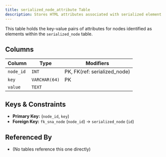 ```yaml
---
title: serialized_node_attribute Table
description: Stores HTML attributes associated with serialized element nodes.
---
```


This table holds the key-value pairs of attributes for nodes identified as elements within the `serialized_node` table.

## Columns

| Column   | Type          | Modifiers                   |
|----------|---------------|-----------------------------|
| `node_id`| `INT`         | PK, FK(ref: serialized_node)|
| `key`    | `VARCHAR(64)` | PK                          |
| `value`  | `TEXT`        |                             |

## Keys & Constraints

- **Primary Key:** (`node_id`, `key`)
- **Foreign Key:** `fk_sna_node` (`node_id`) -> `serialized_node` (`id`)

## Referenced By

- (No tables reference this one directly) 